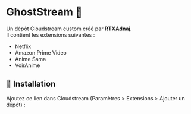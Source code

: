 # GhostStream 👻

Un dépôt Cloudstream custom créé par **RTXAdnaj**.  
Il contient les extensions suivantes :

- Netflix
- Amazon Prime Video
- Anime Sama
- VoirAnime

## 🔗 Installation
Ajoutez ce lien dans Cloudstream (Paramètres > Extensions > Ajouter un dépôt) :

